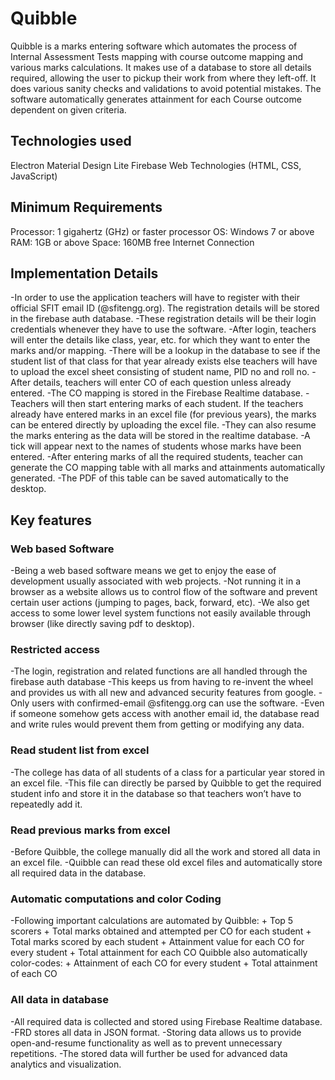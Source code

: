 # Quibble
Quibble is a marks entering software which automates the process of Internal Assessment Tests mapping with course outcome mapping and various marks calculations. It makes use of a database to store all details required, allowing the user to pickup their work from where they left-off. It does various sanity checks and validations to avoid potential mistakes. The software automatically generates attainment for each Course outcome dependent on given criteria.

## Technologies used
Electron
Material Design Lite
Firebase
Web Technologies (HTML, CSS, JavaScript) 

## Minimum Requirements
Processor: 1 gigahertz (GHz) or faster processor
OS: Windows 7 or above
RAM: 1GB or above
Space: 160MB free
Internet Connection

## Implementation Details
-In order to use the application teachers will have to register with their official SFIT email ID (@sfitengg.org). The registration details will be stored in the firebase auth database.
-These registration details will be their login credentials whenever they have to use the software.
-After login, teachers will enter the details like class, year, etc. for which they want to enter the marks and/or mapping.
-There will be a lookup in the database to see if the student list of that class for that year already exists else teachers will have to upload the excel sheet consisting of student name, PID no and roll no.
-After details, teachers will enter CO of each question unless already entered.
-The CO mapping is stored in the Firebase Realtime database.
-Teachers will then start entering marks of each student. If the teachers already have entered marks in an excel file (for previous years), the marks can be entered directly by uploading the excel file.
-They can also resume the marks entering as the data will be stored in the realtime database.
-A tick will appear next to the names of students whose marks have been entered.
-After entering marks of all the required students, teacher can generate the CO mapping table with all marks and attainments automatically generated.
-The PDF of this table can be saved automatically to the desktop.

## Key features

### Web based Software
-Being a web based software means we get to enjoy the ease of development usually associated with web projects.
-Not running it in a browser as a website allows us to control flow of the software and prevent certain user actions (jumping to pages, back, forward, etc).
-We also get access to some lower level system functions not easily available through browser (like directly saving pdf to desktop).

### Restricted access
-The login, registration and related functions are all handled through the firebase auth database
-This keeps us from having to re-invent the wheel and provides us with all new and advanced security features from google.
-Only users with confirmed-email @sfitengg.org can use the software.
-Even if someone somehow gets access with another email id, the database read and write rules would prevent them from getting or modifying any data.

### Read student list from excel
-The college has data of all students of a class for a particular year stored in an excel file.
-This file can directly be parsed by Quibble to get the required student info and store it in the database so that teachers won’t have to repeatedly add it.

### Read previous marks from excel
-Before Quibble, the college manually did all the work and stored all data in an excel file.
-Quibble can read these old excel files and automatically store all required data in the database.

### Automatic computations and color Coding
-Following important calculations are automated by Quibble: + Top 5 scorers + Total marks obtained and attempted per CO for each student + Total marks scored by each student + Attainment value for each CO for every student + Total attainment for each CO Quibble also automatically color-codes: + Attainment of each CO for every student + Total attainment of each CO

### All data in database
-All required data is collected and stored using Firebase Realtime database.
-FRD stores all data in JSON format.
-Storing data allows us to provide open-and-resume functionality as well as to prevent unnecessary repetitions.
-The stored data will further be used for advanced data analytics and visualization.
